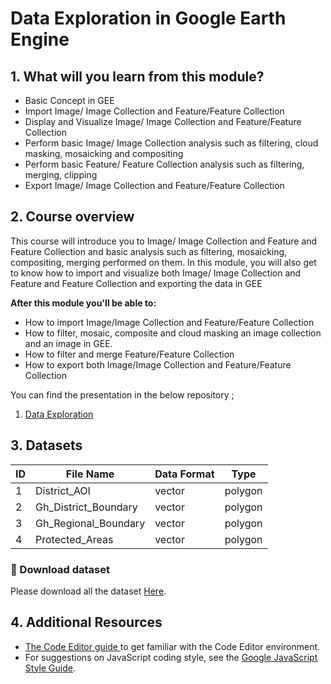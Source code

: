 # Data Exploration in Google Earth Engine 

## 1. What will you learn from this module?

- Basic Concept in GEE
- Import Image/ Image Collection and Feature/Feature Collection
- Display and Visualize Image/ Image Collection and Feature/Feature Collection
- Perform basic Image/ Image Collection analysis such as filtering, cloud masking, mosaicking and compositing
- Perform basic Feature/ Feature Collection analysis such as filtering, merging, clipping
- Export  Image/ Image Collection and Feature/Feature Collection





## 2. Course overview

This course will introduce you to Image/ Image Collection and Feature and Feature Collection and basic analysis such as filtering, mosaicking, compositing, merging performed on them. In this module, you will also get to know how to import and visualize both Image/ Image Collection and Feature and Feature Collection and exporting the data in GEE



**After this module you'll be able to:**

- How to import Image/Image Collection and Feature/Feature Collection
- How to filter, mosaic, composite and cloud masking an image collection and an image in GEE.
- How to filter and merge Feature/Feature Collection
- How to export both Image/Image Collection and Feature/Feature Collection


You can find the presentation in the below repository ;

1. [Data Exploration](../datasets/module4/Data_Exploration_Day_2_updated.pdf)




## 3. Datasets

| ID | File Name           | Data Format | Type    | 
|----|---------------------|-------------|---------|
| 1  |District_AOI    	   | vector      | polygon | 
| 2  |Gh_District_Boundary | vector      | polygon | 
| 3  |Gh_Regional_Boundary | vector      | polygon |  
| 4  |Protected_Areas      | vector      | polygon | 



###   :pushpin: Download dataset
Please download all the dataset [Here](../datasets/module4/module4.zip).





## 4. Additional Resources

- [The Code Editor guide ](https://developers.google.com/earth-engine/tutorials) to get familiar with the Code Editor environment.
- For suggestions on JavaScript coding style, see the [Google JavaScript Style Guide](http://google.github.io/styleguide/javascriptguide.xml).

